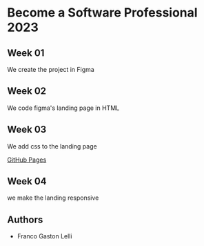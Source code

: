 # Become a Software Professional 2023

## Week 01
We create the project in Figma

## Week 02
We code figma's landing page in HTML

## Week 03
We add css to the landing page

[GitHub Pages](https://francolelli.github.io/BaSP-M2023/Week-04/index.html)
## Week 04
we make the landing responsive

## Authors
- Franco Gaston Lelli